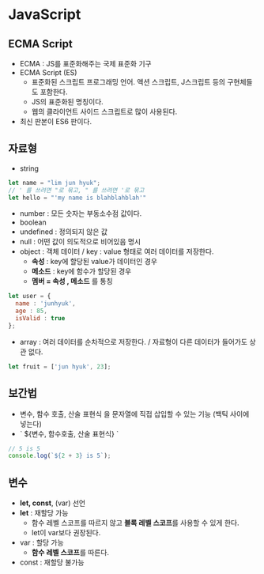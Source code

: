 # JavaScript

## ECMA Script

- ECMA : JS를 표준화해주는 국제 표준화 기구
- ECMA Script (ES) 
  - 표준화된 스크립트 프로그래밍 언어. 액션 스크립트, J스크립트 등의 구현체들도 포함한다.
  - JS의 표준화된 명칭이다.
  - 웹의 클라이언트 사이드 스크립트로 많이 사용된다.
- 최신 판본이 ES6 판이다.

## 자료형

- string

```js
let name = "lim jun hyuk";
// ' 를 쓰려면 "로 묶고, " 를 쓰려면 '로 묶고
let hello = "'my name is blahblahblah'"
```

- number : 모든 숫자는 부동소수점 값이다.
- boolean
- undefined : 정의되지 않은 값
- null : 어떤 값이 의도적으로 비어있음 명시
- object : 객체 데이터 / key : value 형태로 여러 데이터를 저장한다.
  - **속성** : key에 할당된 value가 데이터인 경우
  - **메소드** : key에 함수가 할당된 경우
  - **멤버 = 속성 , 메소드** 를 통칭

```js
let user = {
  name : 'junhyuk',
  age : 85,
  isValid : true
};
```

- array : 여러 데이터를 순차적으로 저장한다. / 자료형이 다른 데이터가 들어가도 상관 없다.

```js
let fruit = ['jun hyuk', 23];
```

## 보간법

- 변수, 함수 호출, 산술 표현식 을 문자열에 직접 삽입할 수 있는 기능 (백틱 사이에 넣는다)
- \` ${변수, 함수호출, 산술 표현식} `

```js
// 5 is 5
console.log(`${2 + 3} is 5`);
```

## 변수

- **let, const**, (var) 선언
- **let** : 재할당 가능
  - 함수 레벨 스코프를 따르지 않고 **블록 레벨 스코프**를 사용할 수 있게 한다.
  - let이 var보다 권장된다.
- var : 할당 가능
  - **함수 레벨 스코프**를 따른다.
- const : 재할당 불가능


